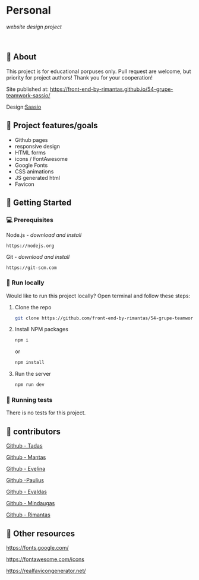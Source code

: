 # Personal

_website design project_

<br>

## 🌟 About

This project is for educational porpuses only. Pull request are welcome, but priority for project authors! Thank you for your cooperation!

Site published at: https://front-end-by-rimantas.github.io/54-grupe-teamwork-sassio/

Design:[Saasio](https://html.themexriver.com/Saasio/index-31.html#)

## 🎯 Project features/goals

-   Github pages
-   responsive design
-   HTML forms
-   icons / FontAwesome
-   Google Fonts
-   CSS animations
-   JS generated html
-   Favicon

## 🧰 Getting Started

### 💻 Prerequisites

Node.js - _download and install_

```
https://nodejs.org
```

Git - _download and install_

```
https://git-scm.com
```

### 🏃 Run locally

Would like to run this project locally? Open terminal and follow these steps:

1. Clone the repo
    ```sh
    git clone https://github.com/front-end-by-rimantas/54-grupe-teamwork-sassio.git
    ```
2. Install NPM packages
    ```sh
    npm i
    ```
    or
    ```sh
    npm install
    ```
3. Run the server
    ```sh
    npm run dev
    ```

### 🧪 Running tests

There is no tests for this project.

## 🎅 contributors

[Github - Tadas](https://github.com/Gvazdaitis)

[Github - Mantas](https://github.com/MantasKukulskis)

[Github - Evelina](https://github.com/Evelinabum)

[Github -Paulius](https://github.com/PauliusKaminskas)

[Github - Evaldas](https://github.com/EvaldasPecenkis)

[Github - Mindaugas](https://github.com/Mindzeuxas)

[Github - Rimantas](https://github.com/belauzas)

## 🔗 Other resources

https://fonts.google.com/

https://fontawesome.com/icons

https://realfavicongenerator.net/
